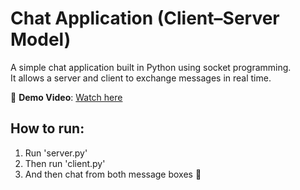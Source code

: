 # Chat Application (Client–Server Model)

A simple chat application built in Python using socket programming.  
It allows a server and client to exchange messages in real time.

🎥 **Demo Video**: [Watch here](https://drive.google.com/file/d/1LE8myB6mLFpRhIJYBuhG-FMLJOymHesf/view?usp=sharing)

## How to run:
1. Run 'server.py'
2. Then run 'client.py'
3. And then chat from both message boxes 🚀
